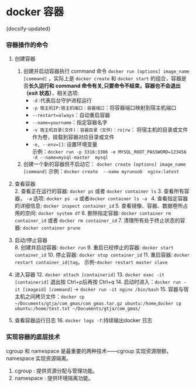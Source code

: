 # docker 容器
{docsify-updated}

### 容器操作的命令

1. 创建容器  
	1. 创建并启动容器执行 command 命令 `docker run [options] image_name [command]` ，实际上是 `docker create` 和 `docker start` 的组合，容器是否**长久运行和 command 命令有关,只要命令不结束，容器也不会退出（exit 状态）**，相关选项:
		+ `-d` :代表后台守护进程运行
		+ `-p 宿主机IP:宿主机端口：容器端口`：将容器端口映射到宿主机端口
		+ `--restart=always`：自动重启容器
		+ `--name=yourname`：指定容器名字
		+ `-v 宿主机目录(文件)：容器目录（文件）：ro|rw`： 将宿主机的目录或文件作为卷，挂载到容器对应目录或文件
		+ `-e, --env=[]`: 设置环境变量  
	示例：`docker run -p 3316:3306 -e MYSQL_ROOT_PASSWORD=123456 -d --name=mysql-master  mysql`
	1. 创建一个新的容器但不启动它： `docker create [options] image_name [command]` 示例：`docker create  --name myrunoob  nginx:latest`

2. 查看容器  
	2. 查看正在运行的容器: `docker ps` 或者 `docker container ls`
	3. 查看所有容器， `-a` 选项: `docker ps -a` 或者`docker container ls -a `
	4. 查看指定容器的详细信息: `docker inspect container_id`
	5. 查看镜像、容器、数据卷所占用的空间: `docker system df`
	6. 删除指定容器: `docker container rm container_id` 或者 `docker rm container_id`
	7. 清理所有处于终止状态的容器: `docker container prune` 

3. 启动/停止容器  
	8. 创建并启动容器: `docker run`
	9. 重启已经停止的容器: `docker start container_id`
	10. 停止容器: `docker stop container_id` 
	11. 重启容器: `docker restart container_id|tag`，  示例-`docker restart master slave`

4. 进入容器
	12. `docker attach [containerid]`
	13. `docker exec -it [containerid]` 退出按 Ctrl+p后再按 Ctrl+q
	14. 启动时进入：`docker run -it [imageid] [command]` -> `docker run -it nginx /bin/bash`
	15. 容器与宿主机之间拷贝文件：`docker cp ~/Documents/gtja/com_gmas/com_gmas.tar.gz ubuntu:/home`,`docker cp ubuntu:/home/test.txt ~/Documents/gtja/com_gmas/`

5. 查看容器运行日志
	16. `docker logs -f`:持续输出docker 日志

### 实现容器的底层技术
cgroup 和 namespace 是最重要的两种技术——cgroup 实现资源限额，namespace 实现资源隔离。

1. cgroup : 提供资源分配与管理功能。
2. namespace : 提供环境隔离功能。